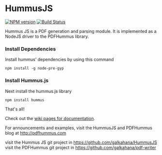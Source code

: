 # HummusJS
[![NPM version](http://img.shields.io/npm/v/hummus.svg?style=flat)](https://www.npmjs.org/package/hummus)
[![Build Status](https://travis-ci.org/galkahana/HummusJS.svg)](https://travis-ci.org/galkahana/HummusJS)

Hummus JS is a PDF generation and parsing module.
It is implemented as a NodeJS driver to the PDFHummus library.

### Install Dependencies
Install hummus' dependencies by using this command
```
npm install -g node-pre-gyp
```

### Install Hummus.js
Next install the hummus.js library
```
npm install hummus
```
That's all!

Check out the [wiki pages for documentation](https://github.com/galkahana/HummusJS/wiki).

For announcements and examples, visit the HummusJS and PDFHummus blog at http://pdfhummus.com

visit the Hummus JS git project in https://github.com/galkahana/HummusJS
visit the PDFHummus git project in https://github.com/galkahana/pdf-writer

